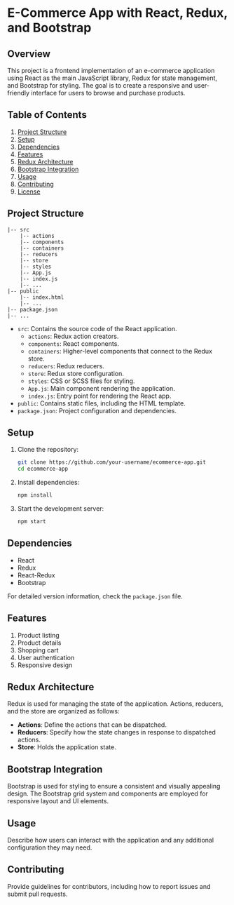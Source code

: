 # E-Commerce App with React, Redux, and Bootstrap

## Overview

This project is a frontend implementation of an e-commerce application using React as the main JavaScript library, Redux for state management, and Bootstrap for styling. The goal is to create a responsive and user-friendly interface for users to browse and purchase products.

## Table of Contents

1. [Project Structure](#project-structure)
2. [Setup](#setup)
3. [Dependencies](#dependencies)
4. [Features](#features)
5. [Redux Architecture](#redux-architecture)
6. [Bootstrap Integration](#bootstrap-integration)
7. [Usage](#usage)
8. [Contributing](#contributing)
9. [License](#license)

## Project Structure

```
|-- src
    |-- actions
    |-- components
    |-- containers
    |-- reducers
    |-- store
    |-- styles
    |-- App.js
    |-- index.js
    |-- ...
|-- public
    |-- index.html
    |-- ...
|-- package.json
|-- ...
```

- `src`: Contains the source code of the React application.
  - `actions`: Redux action creators.
  - `components`: React components.
  - `containers`: Higher-level components that connect to the Redux store.
  - `reducers`: Redux reducers.
  - `store`: Redux store configuration.
  - `styles`: CSS or SCSS files for styling.
  - `App.js`: Main component rendering the application.
  - `index.js`: Entry point for rendering the React app.
- `public`: Contains static files, including the HTML template.
- `package.json`: Project configuration and dependencies.

## Setup

1. Clone the repository:

   ```bash
   git clone https://github.com/your-username/ecommerce-app.git
   cd ecommerce-app
   ```

2. Install dependencies:

   ```bash
   npm install
   ```

3. Start the development server:

   ```bash
   npm start
   ```

## Dependencies

- React
- Redux
- React-Redux
- Bootstrap

For detailed version information, check the `package.json` file.

## Features

1. Product listing
2. Product details
3. Shopping cart
4. User authentication
5. Responsive design

## Redux Architecture

Redux is used for managing the state of the application. Actions, reducers, and the store are organized as follows:

- **Actions**: Define the actions that can be dispatched.
- **Reducers**: Specify how the state changes in response to dispatched actions.
- **Store**: Holds the application state.

## Bootstrap Integration

Bootstrap is used for styling to ensure a consistent and visually appealing design. The Bootstrap grid system and components are employed for responsive layout and UI elements.

## Usage

Describe how users can interact with the application and any additional configuration they may need.

## Contributing

Provide guidelines for contributors, including how to report issues and submit pull requests.
